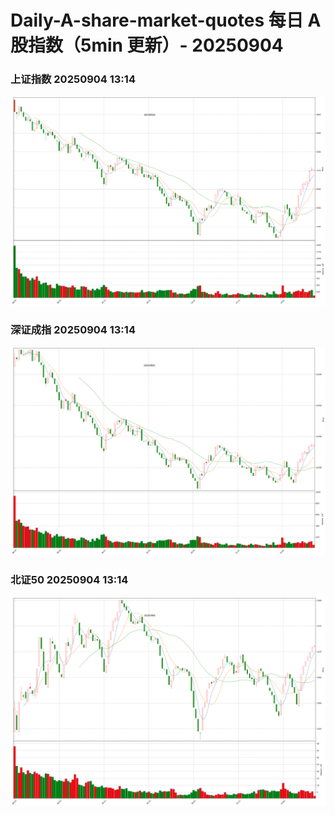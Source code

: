 
# Daily-A-share-market-quotes 每日 A 股指数（5min 更新）- 20250904

### 上证指数 20250904 13:14
![](./fig/2025/9/20250904-sh000001.png)

### 深证成指 20250904 13:14
![](./fig/2025/9/20250904-sz399001.png)

### 北证50 20250904 13:14
![](./fig/2025/9/20250904-bj899050.png)
